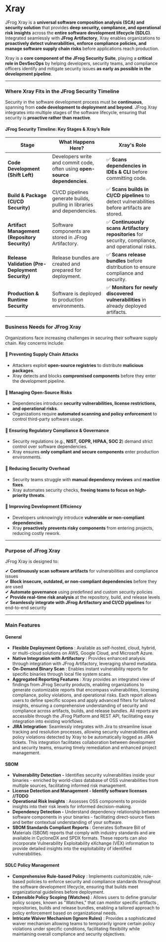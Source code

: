 # Xray

JFrog Xray is a **universal software composition analysis (SCA) and security solution** that provides **deep security, compliance, and operational risk insights** across the **entire software development lifecycle (SDLC)**. Integrated seamlessly with **JFrog Artifactory**, Xray enables organizations to **proactively detect vulnerabilities, enforce compliance policies, and manage software supply chain risks** before applications reach production.

Xray is a **core component of the JFrog Security Suite**, playing a **critical role in DevSecOps** by helping developers, security teams, and compliance officers identify and mitigate security issues **as early as possible in the development pipeline**.

***

### **Where Xray Fits in the JFrog Security Timeline**

Security in the software development process must be **continuous**, spanning from **code development to deployment and beyond**. JFrog Xray integrates into multiple stages of the software lifecycle, ensuring that security is **proactive rather than reactive**.

#### **JFrog Security Timeline: Key Stages & Xray’s Role**

| **Stage**                                        | **What Happens Here?**                                                      | **Xray's Role**                                                                                    |
| ------------------------------------------------ | --------------------------------------------------------------------------- | -------------------------------------------------------------------------------------------------- |
| **Code Development (Shift Left)**                | Developers write and commit code, often using **open-source dependencies**. | ✅ **Scans dependencies in IDEs & CLI** before committing code.                                     |
| **Build & Package (CI/CD Security)**             | CI/CD pipelines generate builds, pulling in libraries and dependencies.     | ✅ **Scans builds in CI/CD pipelines** to detect vulnerabilities before artifacts are stored.       |
| **Artifact Management (Repository Security)**    | Software components are stored in JFrog Artifactory.                        | ✅ **Continuously scans Artifactory repositories** for security, compliance, and operational risks. |
| **Release Validation (Pre-Deployment Security)** | Release bundles are created and prepared for deployment.                    | ✅ **Scans release bundles** before distribution to ensure compliance and security.                 |
| **Production & Runtime Security**                | Software is deployed to production environments.                            | ✅ **Monitors for newly discovered vulnerabilities** in already deployed artifacts.                 |

### **Business Needs for JFrog Xray**

Organizations face increasing challenges in securing their software supply chain. Key concerns include:

#### **🔹 Preventing Supply Chain Attacks**

* Attackers exploit **open-source registries** to distribute **malicious packages**.
* Xray detects and blocks **compromised components** before they enter the development pipeline.

#### **🔹 Managing Open-Source Risks**

* Dependencies introduce **security vulnerabilities, license restrictions, and operational risks**.
* Organizations require **automated scanning and policy enforcement** to control third-party software usage.

#### **🔹 Ensuring Regulatory Compliance & Governance**

* Security regulations (e.g., **NIST, GDPR, HIPAA, SOC 2**) demand strict control over software dependencies.
* Xray ensures **only compliant and secure components** enter production environments.

#### **🔹 Reducing Security Overhead**

* Security teams struggle with **manual dependency reviews** and **reactive fixes**.
* Xray automates security checks, **freeing teams to focus on high-priority threats**.

#### **🔹 Improving Development Efficiency**

* Developers unknowingly introduce **vulnerable or non-compliant dependencies**.
* Xray **proactively prevents risky components** from entering projects, reducing costly rework.

***

### **Purpose of JFrog Xray**

JFrog Xray is designed to:

✔ **Continuously scan software artifacts** for vulnerabilities and compliance issues\
✔ **Block insecure, outdated, or non-compliant dependencies** before they are used\
✔ **Automate governance** using predefined and custom security policies\
✔ **Provide real-time risk analysis** at the repository, build, and release levels\
✔ **Seamlessly integrate with JFrog Artifactory and CI/CD pipelines** for end-to-end security

***

### Main Features

#### General

* **Flexible Deployment Options** : Available as self-hosted, cloud, hybrid, or multi-cloud solutions on AWS, Google Cloud, and Microsoft Azure.
* **Native Integration with Artifactory** : Provides enhanced analysis through integration with JFrog Artifactory, leveraging shared metadata.
* **On-Demand Binary Scan** : Enables instant vulnerability reports for specific binaries through local file system scans.
* **Aggregated Reporting Features** : Xray provides an integrated view of findings from JFrog Security products, enabling organizations to generate customizable reports that encompass vulnerabilities, licensing compliance, policy violations, and operational risks. Each report allows users to define specific scopes and apply advanced filters for tailored insights, ensuring a comprehensive understanding of security and compliance across artifacts, builds, and release bundles. All reports are accessible through the JFrog Platform and REST API, facilitating easy integration into existing workflows.
* **JIRA Integration**: Seamlessly integrates with Jira to streamline issue tracking and resolution processes, allowing security vulnerabilities and policy violations detected by Xray to be automatically logged as JIRA tickets. This integration facilitates collaboration between development and security teams, ensuring timely remediation and enhanced project management.

#### SBOM

* **Vulnerability Detection -** Identifies security vulnerabilities inside your binaries - enriched by world-class database of OSS vulnerabilities from multiple sources, facilitating informed risk management.
* **License Detection and Management - Identify software licenses //TODO**
* **Operational Risk Insights** : Assesses OSS components to provide insights into their risk levels for informed decision-making.
* **Dependency Detection -** Understand dependency relationship between software components in your binaries - facilitating direct-source fixes and better contextual understanding of your software.
* **SBOM Standards Compliant Reports** : Generates Software Bill of Materials (SBOM) reports that comply with industry standards and are available in CycloneDX and SPDX formats. These reports can also incorporate Vulnerability Exploitability eXchange (VEX) information to provide detailed insights into the exploitability of identified vulnerabilities.

#### SDLC Policy Management

* **Comprehensive Rule-based Policy** : Implements customizable, rule-based policies to enforce security and compliance standards throughout the software development lifecycle, ensuring that builds meet organizational guidelines before deployment.
* **Extensible Policy Scoping (Watches)** : Allows users to define granular policy scopes, known as "Watches," that can monitor specific artifacts , repositories, builds and release bundles, enabling a tailored approach to policy enforcement based on organizational needs.
* **Intricate Waiver Mechanism (Ignore Rules)** : Provides a sophisticated waiver mechanism allowing teams to temporarily ignore certain policy violations under specific conditions, facilitating flexibility while maintaining overall compliance and security objectives.
